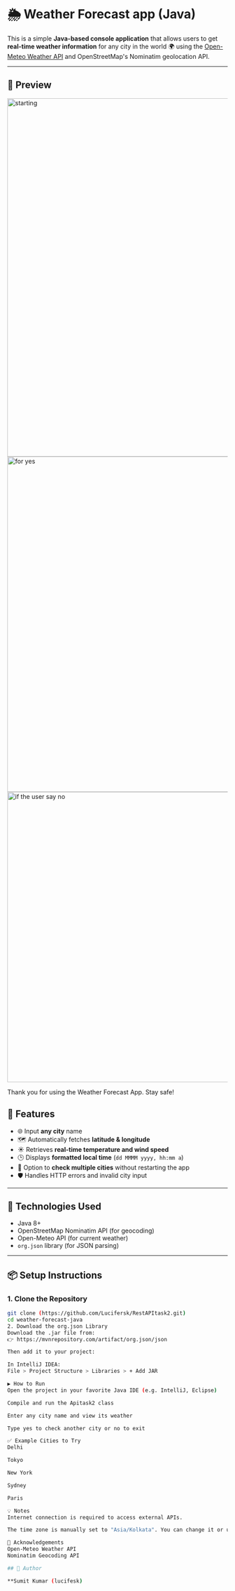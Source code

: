 # 🌦️ Weather Forecast app (Java)

This is a simple **Java-based console application** that allows users to get **real-time weather information** for any city in the world 🌍 using the [Open-Meteo Weather API](https://open-meteo.com/) and OpenStreetMap's Nominatim geolocation API.

---

## 📸 Preview
<img width="817" alt="starting" src="https://github.com/user-attachments/assets/6bbf4395-76da-44b8-a091-be2ba03e5980" />
<img width="765" alt="for yes" src="https://github.com/user-attachments/assets/f0c5a905-4172-4099-a35c-72f14dd3c0c5" />
<img width="662" alt="if the user say no" src="https://github.com/user-attachments/assets/6250aeb2-5baf-44e2-9b47-5795a4fafd57" />


Thank you for using the Weather Forecast App. Stay safe!


## 🚀 Features

- 🌐 Input **any city** name
- 🗺️ Automatically fetches **latitude & longitude**
- ☀️ Retrieves **real-time temperature and wind speed**
- 🕒 Displays **formatted local time** (`dd MMMM yyyy, hh:mm a`)
- 🔁 Option to **check multiple cities** without restarting the app
- 🛡️ Handles HTTP errors and invalid city input

---

## 🧰 Technologies Used

- Java 8+
- OpenStreetMap Nominatim API (for geocoding)
- Open-Meteo API (for current weather)
- `org.json` library (for JSON parsing)

---

## 📦 Setup Instructions

### 1. Clone the Repository
```bash
git clone (https://github.com/Lucifersk/RestAPItask2.git)
cd weather-forecast-java
2. Download the org.json Library
Download the .jar file from:
👉 https://mvnrepository.com/artifact/org.json/json

Then add it to your project:

In IntelliJ IDEA:
File > Project Structure > Libraries > + Add JAR

▶️ How to Run
Open the project in your favorite Java IDE (e.g. IntelliJ, Eclipse)

Compile and run the Apitask2 class

Enter any city name and view its weather

Type yes to check another city or no to exit

✅ Example Cities to Try
Delhi

Tokyo

New York

Sydney

Paris

💡 Notes
Internet connection is required to access external APIs.

The time zone is manually set to "Asia/Kolkata". You can change it or use timezone=auto in the API for dynamic time zones.

🙌 Acknowledgements
Open-Meteo Weather API
Nominatim Geocoding API

## 🙌 Author

**Sumit Kumar (lucifesk)
